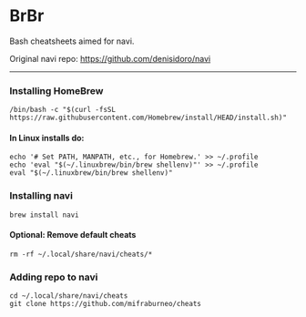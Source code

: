 # BrBr
Bash cheatsheets aimed for navi.

Original navi repo: https://github.com/denisidoro/navi

---------------------

### Installing HomeBrew

```
/bin/bash -c "$(curl -fsSL https://raw.githubusercontent.com/Homebrew/install/HEAD/install.sh)"
```
#### In Linux installs do:
```
echo '# Set PATH, MANPATH, etc., for Homebrew.' >> ~/.profile
echo 'eval "$(~/.linuxbrew/bin/brew shellenv)"' >> ~/.profile
eval "$(~/.linuxbrew/bin/brew shellenv)"
```
### Installing navi

```
brew install navi
```

#### Optional: Remove default cheats
```
rm -rf ~/.local/share/navi/cheats/*
```

### Adding repo to navi
```
cd ~/.local/share/navi/cheats
git clone https://github.com/mifraburneo/cheats
```

